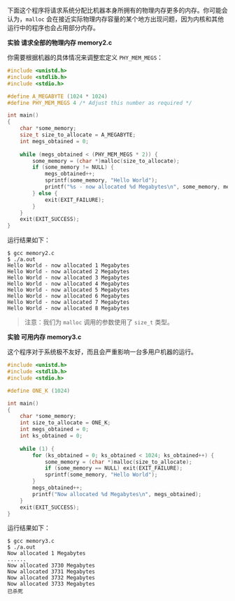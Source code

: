 下面这个程序将请求系统分配比机器本身所拥有的物理内存更多的内存。你可能会认为，`malloc` 会在接近实际物理内存容量的某个地方出现问题，因为内核和其他运行中的程序也会占用部分内存。

**实验 请求全部的物理内存 memory2.c**

你需要根据机器的具体情况来调整宏定义 `PHY_MEM_MEGS`：

```c
#include <unistd.h>
#include <stdlib.h>
#include <stdio.h>

#define A_MEGABYTE (1024 * 1024)
#define PHY_MEM_MEGS 4 /* Adjust this number as required */

int main()
{
	char *some_memory;
	size_t size_to_allocate = A_MEGABYTE;
	int megs_obtained = 0;
	
	while (megs_obtained < (PHY_MEM_MEGS * 2)) {
		some_memory = (char *)malloc(size_to_allocate);
		if (some_memory != NULL) {
			megs_obtained++;
			sprintf(some_memory, "Hello World");
			printf("%s - now allocated %d Megabytes\n", some_memory, megs_obtained);
		} else {
			exit(EXIT_FAILURE);
		}
	}
	exit(EXIT_SUCCESS);
}
```

运行结果如下：

```shell
$ gcc memory2.c 
$ ./a.out 
Hello World - now allocated 1 Megabytes
Hello World - now allocated 2 Megabytes
Hello World - now allocated 3 Megabytes
Hello World - now allocated 4 Megabytes
Hello World - now allocated 5 Megabytes
Hello World - now allocated 6 Megabytes
Hello World - now allocated 7 Megabytes
Hello World - now allocated 8 Megabytes
```

> 注意：我们为 `malloc` 调用的参数使用了 `size_t` 类型。

**实验 可用内存 memory3.c**

这个程序对于系统极不友好，而且会严重影响一台多用户机器的运行。

```c
#include <unistd.h>
#include <stdlib.h>
#include <stdio.h>

#define ONE_K (1024)

int main()
{
	char *some_memory;
	int size_to_allocate = ONE_K;
	int megs_obtained = 0;
	int ks_obtained = 0;
	
	while (1) {
		for (ks_obtained = 0; ks_obtained < 1024; ks_obtained++) {
			some_memory = (char *)malloc(size_to_allocate);
			if (some_memory == NULL) exit(EXIT_FAILURE);
			sprintf(some_memory, "Hello World");
		} 
		megs_obtained++;
		printf("Now allocated %d Megabytes\n", megs_obtained);
	}
	exit(EXIT_SUCCESS);
}
```

运行结果如下：

```shell
$ gcc memory3.c 
$ ./a.out 
Now allocated 1 Megabytes
......
Now allocated 3730 Megabytes
Now allocated 3731 Megabytes
Now allocated 3732 Megabytes
Now allocated 3733 Megabytes
已杀死
```

